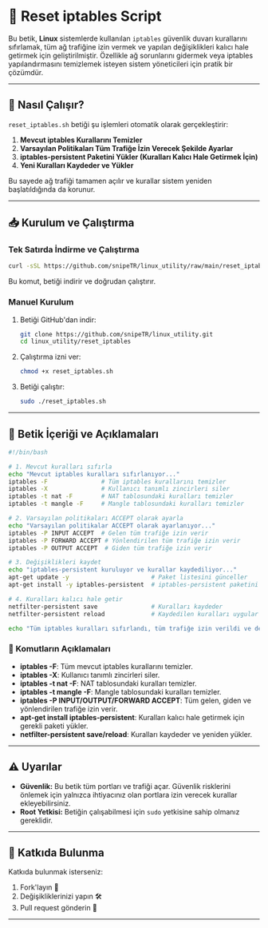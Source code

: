 # 🔐 Reset iptables Script

Bu betik, **Linux** sistemlerde kullanılan `iptables` güvenlik duvarı kurallarını sıfırlamak, tüm ağ trafiğine izin vermek ve yapılan değişiklikleri kalıcı hale getirmek için geliştirilmiştir. Özellikle ağ sorunlarını gidermek veya iptables yapılandırmasını temizlemek isteyen sistem yöneticileri için pratik bir çözümdür.

---

## 🚀 Nasıl Çalışır?

`reset_iptables.sh` betiği şu işlemleri otomatik olarak gerçekleştirir:

1. **Mevcut iptables Kurallarını Temizler**
2. **Varsayılan Politikaları Tüm Trafiğe İzin Verecek Şekilde Ayarlar**
3. **iptables-persistent Paketini Yükler (Kuralları Kalıcı Hale Getirmek İçin)**
4. **Yeni Kuralları Kaydeder ve Yükler**

Bu sayede ağ trafiği tamamen açılır ve kurallar sistem yeniden başlatıldığında da korunur.

---

## 📥 Kurulum ve Çalıştırma

### Tek Satırda İndirme ve Çalıştırma

```bash
curl -sSL https://github.com/snipeTR/linux_utility/raw/main/reset_iptables/reset_iptables.sh | sudo bash
```

Bu komut, betiği indirir ve doğrudan çalıştırır.

### Manuel Kurulum

1. Betiği GitHub'dan indir:

   ```bash
   git clone https://github.com/snipeTR/linux_utility.git
   cd linux_utility/reset_iptables
   ```

2. Çalıştırma izni ver:

   ```bash
   chmod +x reset_iptables.sh
   ```

3. Betiği çalıştır:

   ```bash
   sudo ./reset_iptables.sh
   ```

---

## 📝 Betik İçeriği ve Açıklamaları

```bash
#!/bin/bash

# 1. Mevcut kuralları sıfırla
echo "Mevcut iptables kuralları sıfırlanıyor..."
iptables -F               # Tüm iptables kurallarını temizler
iptables -X               # Kullanıcı tanımlı zincirleri siler
iptables -t nat -F        # NAT tablosundaki kuralları temizler
iptables -t mangle -F     # Mangle tablosundaki kuralları temizler

# 2. Varsayılan politikaları ACCEPT olarak ayarla
echo "Varsayılan politikalar ACCEPT olarak ayarlanıyor..."
iptables -P INPUT ACCEPT  # Gelen tüm trafiğe izin verir
iptables -P FORWARD ACCEPT # Yönlendirilen tüm trafiğe izin verir
iptables -P OUTPUT ACCEPT  # Giden tüm trafiğe izin verir

# 3. Değişiklikleri kaydet
echo "iptables-persistent kuruluyor ve kurallar kaydediliyor..."
apt-get update -y                       # Paket listesini günceller
apt-get install -y iptables-persistent  # iptables-persistent paketini yükler

# 4. Kuralları kalıcı hale getir
netfilter-persistent save               # Kuralları kaydeder
netfilter-persistent reload             # Kaydedilen kuralları uygular

echo "Tüm iptables kuralları sıfırlandı, tüm trafiğe izin verildi ve değişiklikler kalıcı hale getirildi."
```

### 📌 Komutların Açıklamaları

- **iptables -F**: Tüm mevcut iptables kurallarını temizler.
- **iptables -X**: Kullanıcı tanımlı zincirleri siler.
- **iptables -t nat -F**: NAT tablosundaki kuralları temizler.
- **iptables -t mangle -F**: Mangle tablosundaki kuralları temizler.
- **iptables -P INPUT/OUTPUT/FORWARD ACCEPT**: Tüm gelen, giden ve yönlendirilen trafiğe izin verir.
- **apt-get install iptables-persistent**: Kuralları kalıcı hale getirmek için gerekli paketi yükler.
- **netfilter-persistent save/reload**: Kuralları kaydeder ve yeniden yükler.

---

## ⚠️ Uyarılar

- **Güvenlik:** Bu betik tüm portları ve trafiği açar. Güvenlik risklerini önlemek için yalnızca ihtiyacınız olan portlara izin verecek kurallar ekleyebilirsiniz.
- **Root Yetkisi:** Betiğin çalışabilmesi için `sudo` yetkisine sahip olmanız gereklidir.

---

## 🤝 Katkıda Bulunma

Katkıda bulunmak isterseniz:

1. Fork'layın 🍴
2. Değişikliklerinizi yapın 🛠️
3. Pull request gönderin 🚀

---



